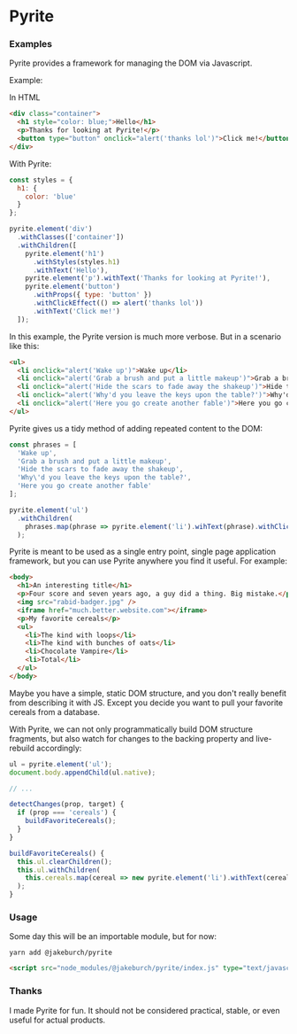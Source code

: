 # Pyrite

### Examples

Pyrite provides a framework for managing the DOM via Javascript. 

Example:

In HTML
```html
<div class="container">
  <h1 style="color: blue;">Hello</h1>
  <p>Thanks for looking at Pyrite!</p>
  <button type="button" onclick="alert('thanks lol')">Click me!</button>
</div>
```

With Pyrite:
```js
const styles = {
  h1: {
    color: 'blue'
  }
};

pyrite.element('div')
  .withClasses(['container'])
  .withChildren([
    pyrite.element('h1')
      .withStyles(styles.h1)
      .withText('Hello'),
    pyrite.element('p').withText('Thanks for looking at Pyrite!'),
    pyrite.element('button')
      .withProps({ type: 'button' })
      .withClickEffect(() => alert('thanks lol'))
      .withText('Click me!')
  ]);
```

In this example, the Pyrite version is much more verbose. But in a scenario like this:
```html
<ul>
  <li onclick="alert('Wake up')">Wake up</li>
  <li onclick="alert('Grab a brush and put a little makeup')">Grab a brush and put a little makeup</li>
  <li onclick="alert('Hide the scars to fade away the shakeup')">Hide the scars to fade away the shakeup</li>
  <li onclick="alert('Why'd you leave the keys upon the table?')">Why'd you leave the keys upon the table?</li>
  <li onclick="alert('Here you go create another fable')">Here you go create another fable</li>
</ul>
```

Pyrite gives us a tidy method of adding repeated content to the DOM:
```ts
const phrases = [
  'Wake up',
  'Grab a brush and put a little makeup',
  'Hide the scars to fade away the shakeup',
  'Why\'d you leave the keys upon the table?',
  'Here you go create another fable'
];

pyrite.element('ul')
  .withChildren(
    phrases.map(phrase => pyrite.element('li').wihText(phrase).withClickEffect(() => alert(phrase))
  );
```

Pyrite is meant to be used as a single entry point, single page application framework, but you can use Pyrite anywhere you find it useful. For example:
```html
<body>
  <h1>An interesting title</h1>
  <p>Four score and seven years ago, a guy did a thing. Big mistake.</p>
  <img src="rabid-badger.jpg" />
  <iframe href="much.better.website.com"></iframe>
  <p>My favorite cereals</p>
  <ul>
    <li>The kind with loops</li>
    <li>The kind with bunches of oats</li>
    <li>Chocolate Vampire</li>
    <li>Total</li>
  </ul>
</body>
```

Maybe you have a simple, static DOM structure, and you don't really benefit from describing it with JS. Except you decide you want to pull your favorite cereals from a database.

With Pyrite, we can not only programmatically build DOM structure fragments, but also watch for changes to the backing property and live-rebuild accordingly:

```ts
ul = pyrite.element('ul');
document.body.appendChild(ul.native);

// ...

detectChanges(prop, target) {
  if (prop === 'cereals') {
    buildFavoriteCereals();
  }
}

buildFavoriteCereals() {
  this.ul.clearChildren();
  this.ul.withChildren( 
    this.cereals.map(cereal => new pyrite.element('li').withText(cereal));
  );
}
```

### Usage

Some day this will be an importable module, but for now:

```
yarn add @jakeburch/pyrite
```
```html
<script src="node_modules/@jakeburch/pyrite/index.js" type="text/javascript"></script>
```

### Thanks

I made Pyrite for fun. It should not be considered practical, stable, or even useful for actual products.

